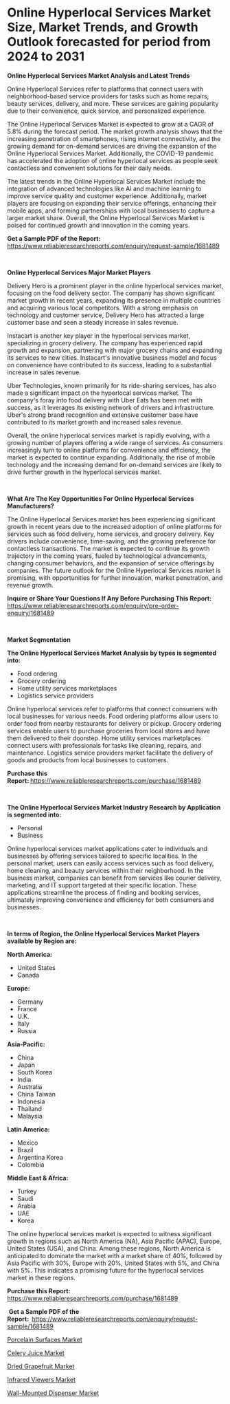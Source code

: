 <p><h1>Online Hyperlocal Services Market Size, Market Trends, and Growth Outlook forecasted for period from 2024 to 2031</h1></p><p><strong>Online Hyperlocal Services Market Analysis and Latest Trends</strong></p>
<p><p>Online Hyperlocal Services refer to platforms that connect users with neighborhood-based service providers for tasks such as home repairs, beauty services, delivery, and more. These services are gaining popularity due to their convenience, quick service, and personalized experience.</p><p>The Online Hyperlocal Services Market is expected to grow at a CAGR of 5.8% during the forecast period. The market growth analysis shows that the increasing penetration of smartphones, rising internet connectivity, and the growing demand for on-demand services are driving the expansion of the Online Hyperlocal Services Market. Additionally, the COVID-19 pandemic has accelerated the adoption of online hyperlocal services as people seek contactless and convenient solutions for their daily needs.</p><p>The latest trends in the Online Hyperlocal Services Market include the integration of advanced technologies like AI and machine learning to improve service quality and customer experience. Additionally, market players are focusing on expanding their service offerings, enhancing their mobile apps, and forming partnerships with local businesses to capture a larger market share. Overall, the Online Hyperlocal Services Market is poised for continued growth and innovation in the coming years.</p></p>
<p><strong>Get a Sample PDF of the Report:&nbsp;</strong> <a href="https://www.reliableresearchreports.com/enquiry/request-sample/1681489">https://www.reliableresearchreports.com/enquiry/request-sample/1681489</a></p>
<p>&nbsp;</p>
<p><strong>Online Hyperlocal Services Major Market Players</strong></p>
<p><p>Delivery Hero is a prominent player in the online hyperlocal services market, focusing on the food delivery sector. The company has shown significant market growth in recent years, expanding its presence in multiple countries and acquiring various local competitors. With a strong emphasis on technology and customer service, Delivery Hero has attracted a large customer base and seen a steady increase in sales revenue.</p><p>Instacart is another key player in the hyperlocal services market, specializing in grocery delivery. The company has experienced rapid growth and expansion, partnering with major grocery chains and expanding its services to new cities. Instacart's innovative business model and focus on convenience have contributed to its success, leading to a substantial increase in sales revenue.</p><p>Uber Technologies, known primarily for its ride-sharing services, has also made a significant impact on the hyperlocal services market. The company's foray into food delivery with Uber Eats has been met with success, as it leverages its existing network of drivers and infrastructure. Uber's strong brand recognition and extensive customer base have contributed to its market growth and increased sales revenue.</p><p>Overall, the online hyperlocal services market is rapidly evolving, with a growing number of players offering a wide range of services. As consumers increasingly turn to online platforms for convenience and efficiency, the market is expected to continue expanding. Additionally, the rise of mobile technology and the increasing demand for on-demand services are likely to drive further growth in the hyperlocal services market.</p></p>
<p>&nbsp;</p>
<p><strong>What Are The Key Opportunities For Online Hyperlocal Services Manufacturers?</strong></p>
<p><p>The Online Hyperlocal Services market has been experiencing significant growth in recent years due to the increased adoption of online platforms for services such as food delivery, home services, and grocery delivery. Key drivers include convenience, time-saving, and the growing preference for contactless transactions. The market is expected to continue its growth trajectory in the coming years, fueled by technological advancements, changing consumer behaviors, and the expansion of service offerings by companies. The future outlook for the Online Hyperlocal Services market is promising, with opportunities for further innovation, market penetration, and revenue growth.</p></p>
<p><strong>Inquire or Share Your Questions If Any Before Purchasing This Report:</strong> <a href="https://www.reliableresearchreports.com/enquiry/pre-order-enquiry/1681489">https://www.reliableresearchreports.com/enquiry/pre-order-enquiry/1681489</a></p>
<p>&nbsp;</p>
<p><strong>Market Segmentation</strong></p>
<p><strong>The Online Hyperlocal Services Market Analysis by types is segmented into:</strong></p>
<p><ul><li>Food ordering</li><li>Grocery ordering</li><li>Home utility services marketplaces</li><li>Logistics service providers</li></ul></p>
<p><p>Online hyperlocal services refer to platforms that connect consumers with local businesses for various needs. Food ordering platforms allow users to order food from nearby restaurants for delivery or pickup. Grocery ordering services enable users to purchase groceries from local stores and have them delivered to their doorstep. Home utility services marketplaces connect users with professionals for tasks like cleaning, repairs, and maintenance. Logistics service providers market facilitate the delivery of goods and products from local businesses to customers.</p></p>
<p><strong>Purchase this Report:&nbsp;</strong><a href="https://www.reliableresearchreports.com/purchase/1681489">https://www.reliableresearchreports.com/purchase/1681489</a></p>
<p>&nbsp;</p>
<p><strong>The Online Hyperlocal Services Market Industry Research by Application is segmented into:</strong></p>
<p><ul><li>Personal</li><li>Business</li></ul></p>
<p><p>Online hyperlocal services market applications cater to individuals and businesses by offering services tailored to specific localities. In the personal market, users can easily access services such as food delivery, home cleaning, and beauty services within their neighborhood. In the business market, companies can benefit from services like courier delivery, marketing, and IT support targeted at their specific location. These applications streamline the process of finding and booking services, ultimately improving convenience and efficiency for both consumers and businesses.</p></p>
<p>&nbsp;</p>
<p><strong>In terms of Region, the Online Hyperlocal Services Market Players available by Region are:</strong></p>
<p>
    <p> <strong> North America: </strong>
        <ul>
            <li>United States</li>
            <li>Canada</li>
        </ul>
        </p> 
    <p> <strong> Europe: </strong>
        <ul>
            <li>Germany</li>
            <li>France</li>
            <li>U.K.</li>
            <li>Italy</li>
            <li>Russia</li>
        </ul>
        </p> 
    <p> <strong> Asia-Pacific: </strong>
        <ul>
            <li>China</li>
            <li>Japan</li>
            <li>South Korea</li>
            <li>India</li>
            <li>Australia</li>
            <li>China Taiwan</li>
            <li>Indonesia</li>
            <li>Thailand</li>
            <li>Malaysia</li>
        </ul>
        </p> 
    <p> <strong> Latin America: </strong>
        <ul>
            <li>Mexico</li>
            <li>Brazil</li>
            <li>Argentina Korea</li>
            <li>Colombia</li>
        </ul>
        </p> 
    <p> <strong> Middle East & Africa: </strong>
        <ul>
            <li>Turkey</li>
            <li>Saudi</li>
            <li>Arabia</li>
            <li>UAE</li>
            <li>Korea</li>
        </ul>
    </p>
    </p>
<p><p>The online hyperlocal services market is expected to witness significant growth in regions such as North America (NA), Asia Pacific (APAC), Europe, United States (USA), and China. Among these regions, North America is anticipated to dominate the market with a market share of 40%, followed by Asia Pacific with 30%, Europe with 20%, United States with 5%, and China with 5%. This indicates a promising future for the hyperlocal services market in these regions.</p></p>
<p><strong>Purchase this Report: </strong><a href="https://www.reliableresearchreports.com/purchase/1681489">https://www.reliableresearchreports.com/purchase/1681489</a></p>
<p>&nbsp;<strong>Get a Sample PDF of the Report:&nbsp;&nbsp;</strong><a href="https://www.reliableresearchreports.com/enquiry/request-sample/1681489">https://www.reliableresearchreports.com/enquiry/request-sample/1681489</a></p>
<p><strong></strong></p>
<p><p><a href="https://github.com/timeliteaut/Market-Research-Report-List-1/blob/main/porcelain-surfaces-market.md">Porcelain Surfaces Market</a></p><p><a href="https://github.com/nancykennedykellievqfqt2/Market-Research-Report-List-1/blob/main/celery-juice-market.md">Celery Juice Market</a></p><p><a href="https://github.com/NorbertYates/Market-Research-Report-List-3/blob/main/dried-grapefruit-market.md">Dried Grapefruit Market</a></p><p><a href="https://github.com/seekum/Market-Research-Report-List-1/blob/main/infrared-viewers-market.md">Infrared Viewers Market</a></p><p><a href="https://github.com/prosalinda88/Market-Research-Report-List-3/blob/main/wall-mounted-dispenser-market.md">Wall-Mounted Dispenser Market</a></p></p>